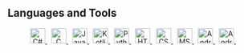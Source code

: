## Languages and Tools

<div align="center">
  
  <!-- Programming Languages -->
  <a href="https://learn.microsoft.com/en-us/dotnet/csharp/" target="_blank">
    <img src="https://cdn.jsdelivr.net/gh/devicons/devicon/icons/csharp/csharp-original.svg" title="C#" alt="C#" width="30" height="30"/>
  </a>&nbsp;
  <a href="https://en.wikipedia.org/wiki/C_(programming_language)" target="_blank">
    <img src="https://cdn.jsdelivr.net/gh/devicons/devicon/icons/c/c-original.svg" title="C" alt="C" width="30" height="30"/>
  </a>&nbsp;
  <a href="https://www.java.com/" target="_blank">
    <img src="https://cdn.jsdelivr.net/gh/devicons/devicon/icons/java/java-original.svg" title="Java" alt="Java" width="30" height="30"/>
  </a>&nbsp;
  <a href="https://kotlinlang.org/" target="_blank">
    <img src="https://cdn.jsdelivr.net/gh/devicons/devicon/icons/kotlin/kotlin-original.svg" title="Kotlin" alt="Kotlin" width="30" height="30"/>
  </a>&nbsp;
  <a href="https://www.python.org/" target="_blank">
    <img src="https://cdn.jsdelivr.net/gh/devicons/devicon/icons/python/python-original.svg" title="Python" alt="Python" width="30" height="30"/>
  </a>&nbsp;
  <a href="https://developer.mozilla.org/en-US/docs/Web/HTML" target="_blank">
    <img src="https://cdn.jsdelivr.net/gh/devicons/devicon/icons/html5/html5-original.svg" title="HTML" alt="HTML" width="30" height="30"/>
  </a>&nbsp;
  <a href="https://developer.mozilla.org/en-US/docs/Web/CSS" target="_blank">
    <img src="https://cdn.jsdelivr.net/gh/devicons/devicon/icons/css3/css3-original.svg" title="CSS" alt="CSS" width="30" height="30"/>
  </a>&nbsp;

  <!-- Databases -->
  <a href="https://learn.microsoft.com/en-us/sql/" target="_blank">
    <img src="https://cdn.jsdelivr.net/gh/devicons/devicon/icons/microsoftsqlserver/microsoftsqlserver-plain.svg" title="MS SQL Server" alt="MS SQL Server" width="30" height="30"/>
  </a>&nbsp;

  <!-- Tools -->
  <a href="https://developer.android.com/" target="_blank">
    <img src="https://cdn.jsdelivr.net/gh/devicons/devicon/icons/android/android-original.svg" title="Android" alt="Android" width="30" height="30"/>
  </a>&nbsp;
  <a href="https://developer.android.com/studio" target="_blank">
    <img src="https://cdn.jsdelivr.net/gh/devicons/devicon/icons/androidstudio/androidstudio-original.svg" title="Android Studio" alt="Android Studio" width="30" height="30"/>
  </a>&nbsp;
  <a href="https://git-scm.com/" target="_blank">
    <img src="https://cdn.jsdelivr.net/gh/devicons/devicon/icons/git




<!--
**talhapakdil7/talhapakdil7** is a ✨ _special_ ✨ repository because its `README.md` (this file) appears on your GitHub profile.

Here are some ideas to get you started:

- 🔭 I’m currently working on ...
- 🌱 I’m currently learning ...
- 👯 I’m looking to collaborate on ...
- 🤔 I’m looking for help with ...
- 💬 Ask me about ...
- 📫 How to reach me: ...
- 😄 Pronouns: ...
- ⚡ Fun fact: ...
-->
